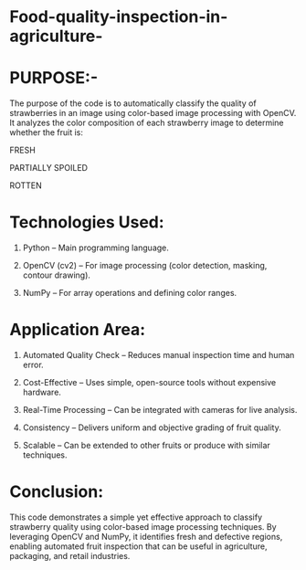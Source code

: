 # Food-quality-inspection-in-agriculture-


# **PURPOSE:-**

The purpose of the code is to automatically classify the quality of strawberries in an image using color-based image processing with OpenCV. It analyzes the color composition of each strawberry image to determine whether the fruit is:

FRESH

PARTIALLY SPOILED

ROTTEN

# **Technologies Used:**

1. Python – Main programming language.


2. OpenCV (cv2) – For image processing (color detection, masking, contour drawing).


3. NumPy – For array operations and defining color ranges.

# **Application Area:**

1. Automated Quality Check – Reduces manual inspection time and human error.


2. Cost-Effective – Uses simple, open-source tools without expensive hardware.


3. Real-Time Processing – Can be integrated with cameras for live analysis.


4. Consistency – Delivers uniform and objective grading of fruit quality.


5. Scalable – Can be extended to other fruits or produce with similar techniques.




# **Conclusion:**

This code demonstrates a simple yet effective approach to classify strawberry quality using color-based image processing techniques. By leveraging OpenCV and NumPy, it identifies fresh and defective regions, enabling automated fruit inspection that can be useful in agriculture, packaging, and retail industries.
